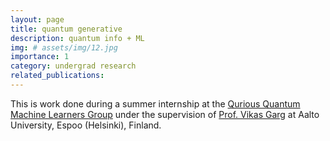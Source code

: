 ```yaml
---
layout: page
title: quantum generative 
description: quantum info + ML
img: # assets/img/12.jpg
importance: 1
category: undergrad research
related_publications: 
---
```


This is work done during a summer internship at the [Qurious Quantum Machine Learners Group](https://quml.aalto.fi/about-us/) under the supervision of [Prof. Vikas Garg](https://research.aalto.fi/en/persons/vikas-garg) at Aalto University, Espoo (Helsinki), Finland.

